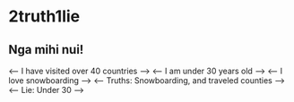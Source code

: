 # 2truth1lie

## Nga mihi nui!
<-- I have visited over 40 countries -->
<-- I am under 30 years old -->
<-- I love snowboarding -->
<-- Truths: Snowboarding, and traveled counties -->
<-- Lie: Under 30 -->
